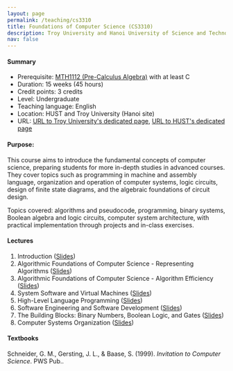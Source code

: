 ```yaml
---
layout: page
permalink: /teaching/cs3310
title: Foundations of Computer Science (CS3310)
description: Troy University and Hanoi University of Science and Technology
nav: false
---
```


<!---
CS3310 - Foundations of Computer Science \
Troy University and Hanoi University of Science and Technology
-->



#### Summary
* Prerequisite: [MTH1112 (Pre-Calculus Algebra)](https://catalog.troy.edu/preview_course_nopop.php?catoid=4&coid=6782) with at least C
* Duration: 15 weeks (45 hours)
* Credit points: 3 credits 
* Level: Undergraduate
* Teaching language: English
* Location: HUST and Troy University (Hanoi site)
* URL: [URL to Troy University's dedicated page](https://catalog.troy.edu/preview_course_nopop.php?catoid=4&coid=5848), [URL to HUST's dedicated page](https://fami.hust.edu.vn/dao-tao/dao-tao-dai-hoc/chuong-trinh-dao-tao-khoa-hoc-may-tinh-dh-troy/)

#### Purpose: 
This course aims to introduce the fundamental concepts of computer science, preparing students for more in-depth studies in advanced courses. They cover topics such as programming in machine and assembly language, organization and operation of computer systems, logic circuits, design of finite state diagrams, and the algebraic foundations of circuit design.

Topics covered: algorithms and pseudocode, programming, binary systems, Boolean algebra and logic circuits, computer system architecture, with practical implementation through projects and in-class exercises.

#### Lectures
1. Introduction ([Slides](https://husteduvn-my.sharepoint.com/:b:/g/personal/trung_luuquang_hust_edu_vn/EYVBlrzIkM5BlVnWMUIIDNMBCzEDBXsFKkgmT9_OxSM6ig?e=GjEdYC))
1. Algorithmic Foundations of Computer Science - Representing Algorithms ([Slides](https://husteduvn-my.sharepoint.com/:b:/g/personal/trung_luuquang_hust_edu_vn/EWIdkFm9Z0lDisAyRer0nhoBxhkc7kdU7XZh3jLuZe9KEA?e=T8YETU))
1. Algorithmic Foundations of Computer Science - Algorithm Efficiency ([Slides](https://husteduvn-my.sharepoint.com/:b:/g/personal/trung_luuquang_hust_edu_vn/ET3sJtwnv7FNrdHI91kN7tgBkCcD7h3aThq4fv66HsWSAg?e=2bE6q9))
1. System Software and Virtual Machines ([Slides](https://husteduvn-my.sharepoint.com/:b:/g/personal/trung_luuquang_hust_edu_vn/Eb38g9u7_MRJpHqaa5ngAnMB9q-NLb_iUUhN-WCPVnlJiw?e=V3zlWP))
1. High-Level Language Programming ([Slides](https://husteduvn-my.sharepoint.com/:b:/g/personal/trung_luuquang_hust_edu_vn/EYO9SWGgB4FOq63gvyZRF3gBN4S9b4NSerq3SXvvCRi2eg?e=bxrAbB))
1. Software Engineering and Software Development ([Slides](https://husteduvn-my.sharepoint.com/:b:/g/personal/trung_luuquang_hust_edu_vn/EfCtqY23lEJJr6vSJtMYTEgB9RcjroVmQAHDUVHqyCRIMA?e=5Edo9s))
1. The Building Blocks: Binary Numbers, Boolean Logic, and Gates ([Slides](https://husteduvn-my.sharepoint.com/:b:/g/personal/trung_luuquang_hust_edu_vn/EW9DRTAw9k9DgAOygtRlZzoBVNHr79sAV1H7D4BYbbIV-A?e=VbE8YQ))
1. Computer Systems Organization ([Slides](https://husteduvn-my.sharepoint.com/:b:/g/personal/trung_luuquang_hust_edu_vn/Ef5bbZu-WdpDkUkOYK9HZrEBXzSi6C9py7hzoQSvfQV6LQ?e=iG3J4g))

#### Textbooks
Schneider, G. M., Gersting, J. L., & Baase, S. (1999). *Invitation to Computer Science*. PWS Pub..







